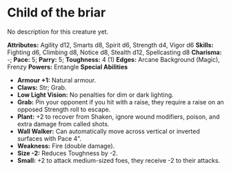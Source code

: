 # Child of the briar

No description for this creature yet.

**Attributes:** Agility d12, Smarts d8, Spirit d6, Strength d4, Vigor
d6
**Skills:** Fighting d6, Climbing d8, Notice d8, Stealth d12,
Spellcasting d8
**Charisma:** -; **Pace:** 5; **Parry:** 5; **Toughness:** 4 (1)
**Edges:** Arcane Background (Magic), Frenzy
**Powers:** Entangle
**Special Abilities**

- **Armour +1:** Natural armour.
- **Claws:** Str; Grab.
- **Low Light Vision:** No penalties for dim or dark lighting.
- **Grab:** Pin your opponent if you hit with a raise, they require a
raise on an opposed Strength roll to escape.
- **Plant:** +2 to recover from Shaken, ignore wound modifiers, poison,
and extra damage from called shots.
- **Wall Walker:** Can automatically move across vertical or inverted
surfaces with Pace 4".
- **Weakness:** Fire (double damage).
- **Size -2:** Reduces Toughness by -2.
- **Small:** +2 to attack medium-sized foes, they receive -2 to their
attacks.
